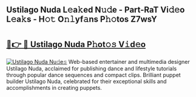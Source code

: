 ## Ustilago Nuda L𝚎a𝚔ed N𝚞𝚍e - Part-RaT Vi𝚍𝚎o L𝚎a𝚔s - H𝚘𝚝 O𝚗𝚕yf𝚊ns P𝚑𝚘tos Z7wsY

# <h2><a href="http://kf3djq4.oniu.top/?m=Ustilago+Nuda">🔗👉 🔴 Ustilago Nuda P𝚑ot𝚘𝚜 V𝚒d𝚎o</a></h2>

[![Ustilago Nuda Nu𝚍e𝚜](https://i.imgur.com/0qMVB7G.gif)](http://kf3djq4.oniu.top/?m=Ustilago+Nuda)
Web-based entertainer and multimedia designer Ustilago Nuda, acclaimed for publishing dance and lifestyle tutorials through popular dance sequences and compact clips. Brilliant puppet builder Ustilago Nuda, celebrated for their exceptional skills and accomplishments in creating puppets.  
